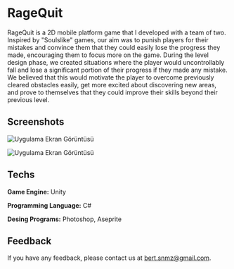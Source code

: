 
# RageQuit

RageQuit is a 2D mobile platform game that I developed with a team of two. Inspired by "Soulslike"
games, our aim was to punish players for their mistakes and convince them that they could easily
lose the progress they made, encouraging them to focus more on the game. During the level design
phase, we created situations where the player would uncontrollably fall and lose a significant portion
of their progress if they made any mistake. We believed that this would motivate the player to
overcome previously cleared obstacles easily, get more excited about discovering new areas, and
prove to themselves that they could improve their skills beyond their previous level.



## Screenshots

![Uygulama Ekran Görüntüsü](https://raw.githubusercontent.com/Beratsonmez/RageQuitImages/main/image.png?token=GHSAT0AAAAAACDK3ATDXUFW3HERZZYEUVSEZD2C2JA)

![Uygulama Ekran Görüntüsü](https://raw.githubusercontent.com/Beratsonmez/RageQuitImages/main/image2.png?token=GHSAT0AAAAAACDK3ATDDECK6BP7ITDFCMTYZD2C3NQ)

  
## Techs

**Game Engine:** Unity

**Programming Language:** C#

**Desing Programs:** Photoshop, Aseprite

  
## Feedback

If you have any feedback, please contact us at bert.snmz@gmail.com.

  
